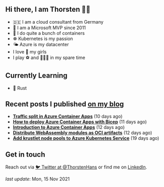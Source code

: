 ## Hi there, I am Thorsten 👋🏼

- 🇩🇪 I am a cloud consultant from Germany
- 🔷 I am a Microsoft MVP since 2011
- 🐳 I do quite a bunch of containers
- ☸️ Kubernetes is my passion
- 🌤 Azure is my datacenter
- I love 💞 my girls
- I play ⚽️ and 🏃🏻‍♂️ in my spare time

## Currently Learning

- 🦀 Rust

## Recent posts I published [on my blog](https://thorsten-hans.com)

- **[Traffic split in Azure Container Apps](https://thorsten-hans.com/traffic-split-in-azure-container-apps/)** (10 days ago)
- **[How to deploy Azure Container Apps with Bicep](https://thorsten-hans.com/how-to-deploy-azure-container-apps-with-bicep/)** (11 days ago)
- **[Introduction to Azure Container Apps](https://thorsten-hans.com/introduction-to-azure-container-apps/)** (12 days ago)
- **[Distribute WebAssembly modules as OCI artifacts](https://thorsten-hans.com/distribute-webassembly-modules-as-oci-artifacts/)** (12 days ago)
- **[Add krustlet node pools to Azure Kubernetes Service](https://thorsten-hans.com/add-krustlet-node-pools-to-azure-kubernetes-service/)** (19 days ago)

## Get in touch

Reach out via [🐦 Twitter at @ThorstenHans](https://twitter.com/ThorstenHans) or find me on [LinkedIn](https://linkedin.com/in/ThorstenHans).

_last update_: Mon, 15 Nov 2021
